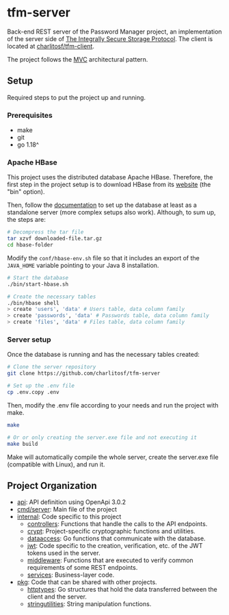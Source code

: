 # tfm-server

Back-end REST server of the Password Manager project, an implementation of the server side of [The Integrally Secure Storage Protocol](http://hdl.handle.net/10045/124732). The client is located at [charlitosf/tfm-client](https://github.com/charlitosf/tfm-client).

The project follows the [MVC](https://en.wikipedia.org/wiki/Model%E2%80%93view%E2%80%93controller) architectural pattern.

## Setup

Required steps to put the project up and running.

### Prerequisites

- make
- git
- go 1.18^

### Apache HBase

This project uses the distributed database Apache HBase. Therefore, the first step in the project setup is to download HBase from its [website](https://hbase.apache.org/downloads.html) (the "bin" option).

Then, follow the [documentation](https://hbase.apache.org/book.html#quickstart) to set up the database at least as a standalone server (more complex setups also work). Although, to sum up, the steps are:

```bash
# Decompress the tar file
tar xzvf downloaded-file.tar.gz
cd hbase-folder
```

Modify the `conf/hbase-env.sh` file so that it includes an export of the `JAVA_HOME` variable pointing to your Java 8 installation.

```bash
# Start the database
./bin/start-hbase.sh
```

```bash
# Create the necessary tables
./bin/hbase shell
> create 'users', 'data' # Users table, data column family
> create 'passwords', 'data' # Passwords table, data column family
> create 'files', 'data' # Files table, data column family
```

### Server setup

Once the database is running and has the necessary tables created:

```bash
# Clone the server repository
git clone https://github.com/charlitosf/tfm-server

# Set up the .env file
cp .env.copy .env
```

Then, modify the .env file according to your needs and run the project with make.

```bash
make

# Or or only creating the server.exe file and not executing it
make build
```

Make will automatically compile the whole server, create the server.exe file (compatible with Linux), and run it.

## Project Organization

- [api](https://github.com/charlitosf/tfm-server/tree/master/api): API definition using OpenApi 3.0.2
- [cmd/server](https://github.com/charlitosf/tfm-server/tree/master/cmd/server): Main file of the project
- [internal](https://github.com/charlitosf/tfm-server/tree/master/internal): Code specific to this project
  - [controllers](https://github.com/charlitosf/tfm-server/tree/master/internal/controllers): Functions that handle the calls to the API endpoints.
  - [crypt](https://github.com/charlitosf/tfm-server/tree/master/internal/crypt): Project-specific cryptographic functions and utilities.
  - [dataaccess](https://github.com/charlitosf/tfm-server/tree/master/internal/dataaccess): Go functions that communicate with the database.
  - [jwt](https://github.com/charlitosf/tfm-server/tree/master/internal/jwt): Code specific to the creation, verification, etc. of the JWT tokens used in the server.
  - [middleware](https://github.com/charlitosf/tfm-server/tree/master/internal/middleware): Functions that are executed to verify common requirements of some REST endpoints.
  - [services](https://github.com/charlitosf/tfm-server/tree/master/internal/services): Business-layer code.
- [pkg](https://github.com/charlitosf/tfm-server/tree/master/pkg): Code that can be shared with other projects.
  - [httptypes](https://github.com/charlitosf/tfm-server/tree/master/pkg/httptypes): Go structures that hold the data transferred between the client and the server.
  - [stringutilities](https://github.com/charlitosf/tfm-server/tree/master/pkg/stringutilities): String manipulation functions.
